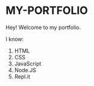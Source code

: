 # MY-PORTFOLIO

Hey! Welcome to my portfolio.



I know:

1. HTML
1. CSS
1. JavaScript
1. Node.JS
1. Repl.it
 